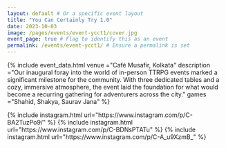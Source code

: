 ```yaml
---
layout: default # Or a specific event layout
title: "You Can Certainly Try 1.0"
date: 2023-10-03
image: /pages/events/event-ycct1/cover.jpg
event_page: true # Flag to identify this as an event
permalink: /events/event-ycct1/ # Ensure a permalink is set
---
```


{% include event_data.html
    venue       ="Café Musafir, Kolkata"
    description ="Our inaugural foray into the world of in-person TTRPG events marked a significant milestone for the community. With three dedicated tables and a cozy, immersive atmosphere, the event laid the foundation for what would become a recurring gathering for adventurers across the city."
    games       ="Shahid, Shakya, Saurav Jana"
%}

<div style="column-width: 350px; column-gap: 10px; column-fill: balance;">
{% include instagram.html url="https://www.instagram.com/p/C-BA2TuzPo9/" %}
{% include instagram.html url="https://www.instagram.com/p/C-BDNsPTATu" %}
{% include instagram.html url="https://www.instagram.com/p/C-A_u9XzmB_" %}
</div>
<script src="//www.instagram.com/embed.js"></script>